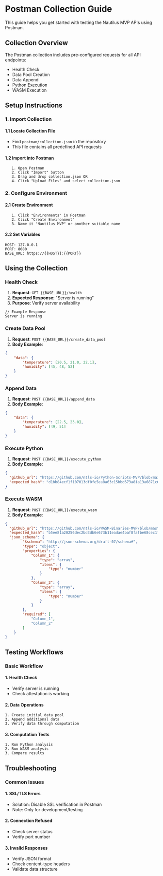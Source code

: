 <!--
Nautilus Trusted Compute  
Copyright (C) 2025 Nautilus  

This program is free software: you can redistribute it and/or modify  
it under the terms of the GNU Affero General Public License as published  
by the Free Software Foundation, either version 3 of the License, or  
(at your option) any later version.  

This program is distributed in the hope that it will be useful,  
but WITHOUT ANY WARRANTY; without even the implied warranty of  
MERCHANTABILITY or FITNESS FOR A PARTICULAR PURPOSE.  See the  
GNU Affero General Public License for more details.  

You should have received a copy of the GNU Affero General Public License  
along with this program. If not, see <https://www.gnu.org/licenses/>.  
-->

# **Postman Collection Guide**

This guide helps you get started with testing the Nautilus MVP APIs using Postman.

## Collection Overview

The Postman collection includes pre-configured requests for all API endpoints:

- Health Check
- Data Pool Creation
- Data Append
- Python Execution
- WASM Execution

## Setup Instructions

### 1. Import Collection

#### 1.1 **Locate Collection File**

* Find `postman/collection.json` in the repository
* This file contains all predefined API requests

#### 1.2 **Import into Postman**

```text
   1. Open Postman
   2. Click "Import" button
   3. Drag and drop collection.json OR
   4. Click "Upload Files" and select collection.json
```

### 2. Configure Environment

#### 2.1 **Create Environment**
```text
   1. Click "Environments" in Postman
   2. Click "Create Environment"
   3. Name it "Nautilus MVP" or another suitable name
```

#### 2.2 **Set Variables**
   ```text
   HOST: 127.0.0.1
   PORT: 8080
   BASE_URL: https://{{HOST}}:{{PORT}}
   ```

## Using the Collection

### Health Check

1. **Request**: `GET {{BASE_URL}}/health`
2. **Expected Response**: "Server is running"
3. **Purpose**: Verify server availability

```
// Example Response
Server is running
```

### Create Data Pool

1. **Request**: `POST {{BASE_URL}}/create_data_pool`
2. **Body Example**:
```json
{
    "data": {
        "temperature": [20.5, 21.0, 22.1],
        "humidity": [45, 48, 52]
    }
}
```

### Append Data

1. **Request**: `POST {{BASE_URL}}/append_data`
2. **Body Example**:
```json
{
    "data": {
        "temperature": [22.5, 23.0],
        "humidity": [49, 51]
    }
}
```

### Execute Python

1. **Request**: `POST {{BASE_URL}}/execute_python`
2. **Body Example**:
```json
{
  "github_url": "https://github.com/ntls-io/Python-Scripts-MVP/blob/main/calculate_mean.py",
  "expected_hash": "d1bb84ecf1f107013df0fe5ea8a63c15bbd673a81a13a6871c6b43d7e85fd690"
}
```

### Execute WASM

1. **Request**: `POST {{BASE_URL}}/execute_wasm`
2. **Body Example**:
```json
{
  "github_url": "https://github.com/ntls-io/WASM-Binaries-MVP/blob/master/bin/get_mean_wasm.wasm",
  "expected_hash": "b5ee81a20256dec2bd3db6e673b11eadae4baf8fafbe68cec1f36517bb569255",
  "json_schema": {
        "$schema": "http://json-schema.org/draft-07/schema#",
        "type": "object",
        "properties": {
            "Column_1": {
                "type": "array",
                "items": {
                    "type": "number"
                }
            },
            "Column_2": {
                "type": "array",
                "items": {
                    "type": "number"
                }
            }
        },
        "required": [
            "Column_1",
            "Column_2"
        ]
    }
}

```

## Testing Workflows

### Basic Workflow

#### 1. **Health Check**
   - Verify server is running
   - Check attestation is working

#### 2. **Data Operations**
   ```
   1. Create initial data pool
   2. Append additional data
   3. Verify data through computation
   ```

#### 3. **Computation Tests**
   ```
   1. Run Python analysis
   2. Run WASM analysis
   3. Compare results
   ```

## Troubleshooting

### Common Issues

#### 1. **SSL/TLS Errors**
   - Solution: Disable SSL verification in Postman
   - Note: Only for development/testing

#### 2. **Connection Refused**
   - Check server status
   - Verify port number

#### 3. **Invalid Responses**
   - Verify JSON format
   - Check content-type headers
   - Validate data structure